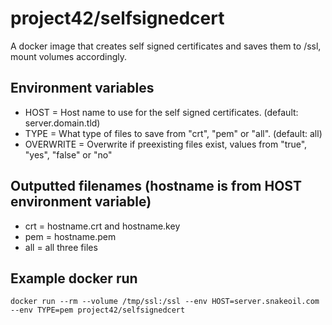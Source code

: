 # project42/selfsignedcert

A docker image that creates self signed certificates and saves them to /ssl, mount volumes accordingly.

## Environment variables

* HOST = Host name to use for the self signed certificates. (default: server.domain.tld)
* TYPE = What type of files to save from "crt", "pem" or "all". (default: all)
* OVERWRITE = Overwrite if preexisting files exist, values from "true", "yes", "false" or "no"

## Outputted filenames (hostname is from HOST environment variable)
* crt = hostname.crt and hostname.key
* pem = hostname.pem
* all = all three files

## Example docker run

```
docker run --rm --volume /tmp/ssl:/ssl --env HOST=server.snakeoil.com --env TYPE=pem project42/selfsignedcert
```
